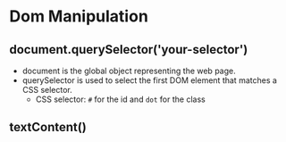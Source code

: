 # Dom Manipulation

## document.querySelector('your-selector')

- document is the global object representing the web page.
- querySelector is used to select the first DOM element that matches a CSS selector.
  - CSS selector: `#` for the id and `dot` for the class

## textContent()
